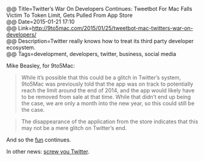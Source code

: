 @@ Title=Twitter’s War On Developers Continues: Tweetbot For Mac Falls Victim To Token Limit, Gets Pulled From App Store  
@@ Date=2015-01-21 17:10  
@@ Link=http://9to5mac.com/2015/01/25/tweetbot-mac-twitters-war-on-developers/  
@@ Description=Twitter really knows how to treat its third party developer ecosystem.  
@@ Tags=development, developers, twitter, business, social media  

Mike Beasley, for 9to5Mac: 

>While it’s possible that this could be a glitch in Twitter’s system, 9to5Mac was previously told that the app was on track to potentially reach the limit around the end of 2014, and the app would likely have to be removed from sale at that time. While that didn’t end up being the case, we are only a month into the new year, so this could still be the case.

>The disappearance of the application from the store indicates that this may not be a mere glitch on Twitter’s end.

And so the [fun][3] continues. 

In other news: [screw you Twitter][4].

[4]: https://blog.twitter.com/2010/evolving-ecosystem
[3]: http://www.imore.com/why-twitters-new-token-limits-causes-tapbots-remove-twitter-mac-alpha-download-link